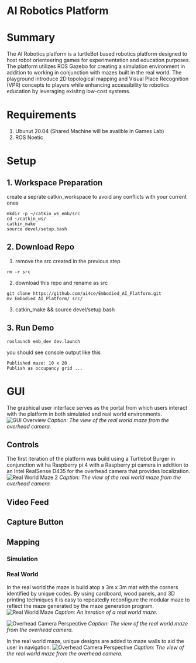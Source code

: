 # AI Robotics Platform

# Summary
The AI Robotics platform is a turtleBot based robotics platform designed to host robot orienteering games for experimentation and education purposes. The platform utilizes ROS Gazebo for creating a simulation environment in addition to working in conjunction with mazes built in the real world. The playground introduce 2D topological mapping and Visual Place Recognition (VPR) concepts to players while enhancing accessibility to robotics education by leveraging exisitng low-cost systems.

# Requirements
1. Ubunut 20.04 (Shared Machine will be availble in Games Lab)
2. ROS Noetic

# Setup
## 1. Workspace Preparation
create a seprate catkin_workspace to avoid any conflicts with your current ones

```console
mkdir -p ~/catkin_ws_emb/src
cd ~/catkin_ws/
catkin_make
source devel/setup.bash
```


## 2. Download Repo
1. remove the src created in the previous step
```console
rm -r src
```
2. download this repo and rename as src
```console
git clone https://github.com/ai4ce/Embodied_AI_Platform.git
mv Embodied_AI_Platform/ src/

```
3. catkin_make && source devel/setup.bash


## 3. Run Demo
```console
roslaunch emb_dev dev.launch
```
you should see console output like this 

```console
Published maze: 10 x 20
Publish as occupancy grid ...
```
# GUI

The graphical user interface serves as the portal from which users interact with the platform in both simulated and real world environments.
![GUI Overview](Images/GUISim.png)
*Caption: The view of the real world maze from the overhead camera.*

## Controls
The first iteration of the platform was build using a Turtlebot Burger in conjunction wit ha Raspberry pi 4 with a Raspberry pi camera in addition to an Intel RealSense D435 for the overhead camera that provides localization.
![Real World Maze 2](Images/RealWorldMazeGeneration2.jpeg)
*Caption: The view of the real world maze from the overhead camera.*

## Video Feed
## Capture Button
## Mapping
### Simulation
### Real World
In the real world the maze is build atop a 3m x 3m mat with the corners identified by unique codes. By using cardboard, wood panels, and 3D printing techniques it is easy to repeatedly reconfigure the modular maze to reflect the maze generated by the maze generation program. 
![Real World Maze](Images/realWorldOverview.png)
*Caption: An iteration of a real world maze.*

![Overhead Camera Perspective](Images/OverheadCameraPerspective.png)
*Caption: The view of the real world maze from the overhead camera.*

In the real world maze, unique designs are added to maze walls to aid the user in navigation.
![Overhead Camera Perspective](Images/MazeWallsMarked.png)
*Caption: The view of the real world maze from the overhead camera.*
